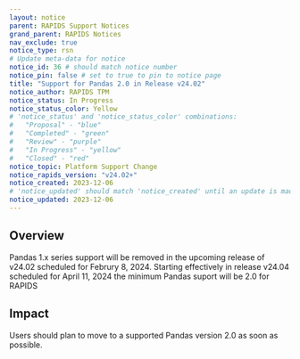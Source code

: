 ```yaml
---
layout: notice
parent: RAPIDS Support Notices
grand_parent: RAPIDS Notices
nav_exclude: true
notice_type: rsn
# Update meta-data for notice
notice_id: 36 # should match notice number
notice_pin: false # set to true to pin to notice page
title: "Support for Pandas 2.0 in Release v24.02"
notice_author: RAPIDS TPM
notice_status: In Progress
notice_status_color: Yellow
# 'notice_status' and 'notice_status_color' combinations:
#   "Proposal" - "blue"
#   "Completed" - "green"
#   "Review" - "purple"
#   "In Progress" - "yellow"
#   "Closed" - "red"
notice_topic: Platform Support Change
notice_rapids_version: "v24.02+"
notice_created: 2023-12-06
# 'notice_updated' should match 'notice_created' until an update is made
notice_updated: 2023-12-06
---
```


## Overview

Pandas 1.x series support will be removed in the upcoming release of v24.02 scheduled for Februry 8, 2024.  Starting effectively in release v24.04 scheduled for April 11, 2024 the minimum Pandas suport will be 2.0 for RAPIDS 


## Impact

Users should plan to move to a supported Pandas version 2.0 as soon as possible. 


